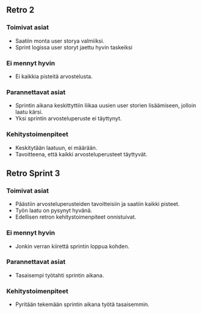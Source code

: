 ## Retro 2

### Toimivat asiat
- Saatiin monta user storya valmiiksi.
- Sprint logissa user storyt jaettu hyvin taskeiksi 

### Ei mennyt hyvin
- Ei kaikkia pisteitä arvostelusta.

### Parannettavat asiat
- Sprintin aikana keskittyttiin liikaa uusien user storien lisäämiseen, jolloin laatu kärsi.
- Yksi sprintin arvosteluperuste ei täyttynyt.

### Kehitystoimenpiteet
- Keskitytään laatuun, ei määrään.
- Tavoitteena, että kaikki arvosteluperusteet täyttyvät.

## Retro Sprint 3

### Toimivat asiat
- Päästiin arvosteluperusteiden tavoitteisiin ja saatiin kaikki pisteet.
- Työn laatu on pysynyt hyvänä.
- Edellisen retron kehitystoimenpiteet onnistuivat.

### Ei mennyt hyvin
- Jonkin verran kiirettä sprintin loppua kohden.

### Parannettavat asiat
- Tasaisempi työtahti sprintin aikana.

### Kehitystoimenpiteet
- Pyritään tekemään sprintin aikana työtä tasaisemmin.